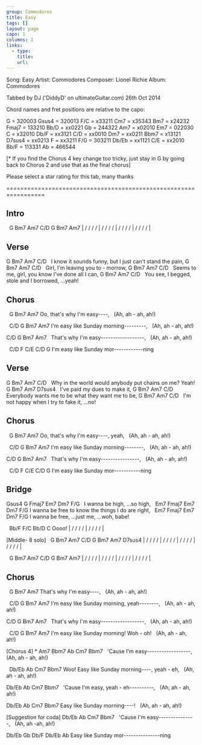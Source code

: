 ```yaml
---
group: Commodores
title: Easy
tags: []
layout: page
capo: 1
columns: 1
links: 
  - type: 
    title: 
    url: 
---
```


Song: Easy
Artist: Commodores
Composer: Lionel Richie
Album: Commodores

Tabbed by DJ ('DiddyD' on ultimateGuitar.com)  26th Oct 2014

Chord names and fret positions are relative to the capo:

G   = 320003   Gsus4 = 320013   F/C   = x33211   Cm7    = x35343
Bm7 = x24232   Fmaj7 = 133210   Bb/D  = xx0221   Gb     = 244322
Am7 = x02010   Em7   = 022030   C     = x32010   Db/F   = xx3121
C/D = xx0010   Dm7   = xx0211   Bbm7  = x13121   D7sus4 = xx0213
F   = xx3211   F/G   = 303211   Db/Eb = xx1121
C/E = xx2010   Bb/F  = 113331   Ab    = 466544

[* If you find the Chorus 4 key change too tricky, just stay
in G by going back to Chorus 2 and use that as the final chorus]

Please select a star rating for this tab, many thanks

=================================================================

## Intro
&nbsp;  G     Bm7      Am7   C/D      G     Bm7      Am7
|  /  /  /  /  |  /  /  /  /  |  /  /  /  /  |  /  /  /  /  |

## Verse
G                   Bm7                     Am7             C/D
&nbsp;  I know it sounds funny, but I just can't stand the pain,
G            Bm7              Am7     C/D
&nbsp;  Girl, I'm leaving you to - morrow,
G           Bm7                          Am7          C/D
&nbsp;  Seems to me, girl, you know I've done all I can,
G             Bm7                 Am7                 C/D
&nbsp;  You see, I begged, stole and I borrowed, ...yeah!

## Chorus
&nbsp;                  G        Bm7      Am7
Oo, that's why I'm easy----,
&nbsp;                      (Ah, ah - ah, ah!)

&nbsp;   C/D              G         Bm7      Am7
I'm easy like Sunday morning---------,
&nbsp;                         (Ah, ah - ah, ah!)

C/D                  G         Bm7      Am7
&nbsp;     That's why I'm easy------------------,
&nbsp;                         (Ah, ah - ah, ah!)

&nbsp;   C/D              F   C/E  C/D   G
I'm easy like Sunday mor------------ning

## Verse
G              Bm7                     Am7           C/D
&nbsp;   Why in the world would anybody put chains on me?     Yeah!
G        Bm7                  Am7    D7sus4
&nbsp;   I've paid my dues to make it,
G             Bm7                      Am7            C/D
&nbsp;   Everybody wants me to be what they want me to be,
G           Bm7                 Am7               C/D
&nbsp;   I'm not happy when I try to fake it, ...no!

## Chorus
&nbsp;                  G         Bm7      Am7
Oo, that's why I'm easy----, yeah,
&nbsp;                       (Ah, ah - ah, ah!)

&nbsp;   C/D              G         Bm7      Am7
I'm easy like Sunday morning--------,
&nbsp;                         (Ah, ah - ah, ah!)

C/D                 G        Bm7      Am7
&nbsp;    That's why I'm easy----------------,
&nbsp;                       (Ah, ah - ah, ah!)

&nbsp;   C/D              F   C/E  C/D  G
I'm easy like Sunday mor-----------ning

## Bridge
Gsus4 G              Fmaj7    Em7 Dm7   F/G
&nbsp;         I wanna be high, ...so  high,
&nbsp;       Em7 Fmaj7                        Em7 Dm7   F/G
I wanna be  free to know the things I do are right,
&nbsp;       Em7 Fmaj7    Em7  Dm7 F/G
I wanna be  free, ...just me,   ...woh, babe!

&nbsp; Bb/F  F/C      Bb/D   C        Oooo!
|  /  /  /  /  |  /  /  /  /  |

[Middle- 8 solo]
&nbsp;  G    Bm7      Am7   C/D       G    Bm7      Am7  D7sus4
|  /  /  /  /  |  /  /  /  /  |  /  /  /  /  |  /  /  /  /  |

&nbsp;  G    Bm7      Am7   C/D       G    Bm7       Am7
|  /  /  /  /  |  /  /  /  /  |  /  /  /  /  |  /  /  /  /  |

## Chorus
&nbsp;              G       Bm7      Am7
That's why I'm easy----,
&nbsp;                 (Ah, ah - ah, ah!)

&nbsp;   C/D              G        Bm7      Am7
I'm easy like Sunday morning, yeah--------,
&nbsp;                        (Ah, ah - ah, ah!)

C/D                 G         Bm7      Am7
&nbsp;    That's why I'm easy------------------,
&nbsp;                        (Ah, ah - ah, ah!)

&nbsp;   C/D              G         Bm7        Am7
I'm easy like Sunday morning!       Woh - oh!
&nbsp;                         (Ah, ah - ah,   ah!)

[Chorus 4] *
Am7 Bbm7             Ab        Cm7      Bbm7
&nbsp;         'Cause I'm easy------------------,
&nbsp;                         (Ah, ah - ah, ah!)

&nbsp;    Db/Eb            Ab          Cm7         Bbm7
Woo! Easy like Sunday morning----,     yeah - eh,
&nbsp;                            (Ah, ah - ah,    ah!)

Db/Eb             Ab           Cm7      Bbm7
&nbsp;      'Cause I'm easy, yeah - eh----------,
&nbsp;                        (Ah,  ah - ah, ah!)

Db/Eb            Ab          Cm7      Bbm7
Easy like Sunday morning----!
&nbsp;                       (Ah, ah - ah, ah!)

[Suggestion for coda]
Db/Eb            Ab      Cm7    Bbm7
&nbsp;     'Cause I'm easy---------------,
&nbsp;                   (Ah, ah -ah, ah!)

Db/Eb            Gb   Db/F  Db/Eb  Ab
Easy like Sunday mor---------------ning


